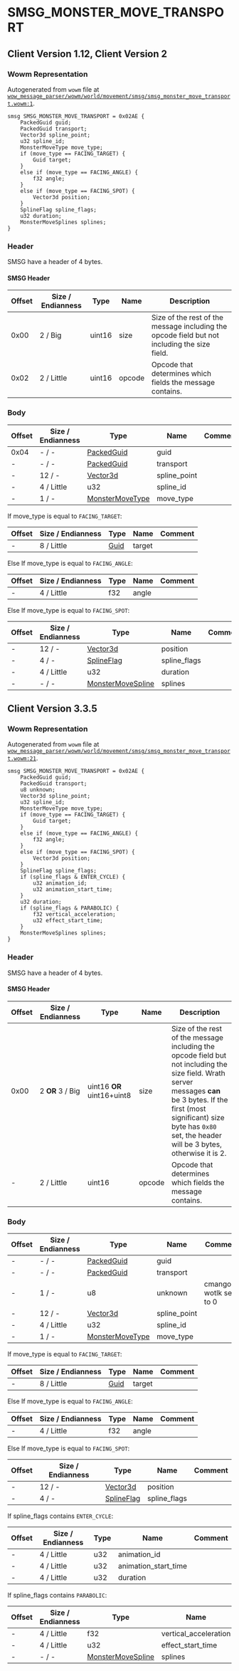# SMSG_MONSTER_MOVE_TRANSPORT

## Client Version 1.12, Client Version 2

### Wowm Representation

Autogenerated from `wowm` file at [`wow_message_parser/wowm/world/movement/smsg/smsg_monster_move_transport.wowm:1`](https://github.com/gtker/wow_messages/tree/main/wow_message_parser/wowm/world/movement/smsg/smsg_monster_move_transport.wowm#L1).
```rust,ignore
smsg SMSG_MONSTER_MOVE_TRANSPORT = 0x02AE {
    PackedGuid guid;
    PackedGuid transport;
    Vector3d spline_point;
    u32 spline_id;
    MonsterMoveType move_type;
    if (move_type == FACING_TARGET) {
        Guid target;
    }
    else if (move_type == FACING_ANGLE) {
        f32 angle;
    }
    else if (move_type == FACING_SPOT) {
        Vector3d position;
    }
    SplineFlag spline_flags;
    u32 duration;
    MonsterMoveSplines splines;
}
```
### Header

SMSG have a header of 4 bytes.

#### SMSG Header

| Offset | Size / Endianness | Type   | Name   | Description |
| ------ | ----------------- | ------ | ------ | ----------- |
| 0x00   | 2 / Big           | uint16 | size   | Size of the rest of the message including the opcode field but not including the size field.|
| 0x02   | 2 / Little        | uint16 | opcode | Opcode that determines which fields the message contains.|

### Body

| Offset | Size / Endianness | Type | Name | Comment |
| ------ | ----------------- | ---- | ---- | ------- |
| 0x04 | - / - | [PackedGuid](../types/packed-guid.md) | guid |  |
| - | - / - | [PackedGuid](../types/packed-guid.md) | transport |  |
| - | 12 / - | [Vector3d](vector3d.md) | spline_point |  |
| - | 4 / Little | u32 | spline_id |  |
| - | 1 / - | [MonsterMoveType](monstermovetype.md) | move_type |  |

If move_type is equal to `FACING_TARGET`:

| Offset | Size / Endianness | Type | Name | Comment |
| ------ | ----------------- | ---- | ---- | ------- |
| - | 8 / Little | [Guid](../types/packed-guid.md) | target |  |

Else If move_type is equal to `FACING_ANGLE`:

| Offset | Size / Endianness | Type | Name | Comment |
| ------ | ----------------- | ---- | ---- | ------- |
| - | 4 / Little | f32 | angle |  |

Else If move_type is equal to `FACING_SPOT`:

| Offset | Size / Endianness | Type | Name | Comment |
| ------ | ----------------- | ---- | ---- | ------- |
| - | 12 / - | [Vector3d](vector3d.md) | position |  |
| - | 4 / - | [SplineFlag](splineflag.md) | spline_flags |  |
| - | 4 / Little | u32 | duration |  |
| - | - / - | [MonsterMoveSpline](../types/monster-move-spline.md) | splines |  |

## Client Version 3.3.5

### Wowm Representation

Autogenerated from `wowm` file at [`wow_message_parser/wowm/world/movement/smsg/smsg_monster_move_transport.wowm:21`](https://github.com/gtker/wow_messages/tree/main/wow_message_parser/wowm/world/movement/smsg/smsg_monster_move_transport.wowm#L21).
```rust,ignore
smsg SMSG_MONSTER_MOVE_TRANSPORT = 0x02AE {
    PackedGuid guid;
    PackedGuid transport;
    u8 unknown;
    Vector3d spline_point;
    u32 spline_id;
    MonsterMoveType move_type;
    if (move_type == FACING_TARGET) {
        Guid target;
    }
    else if (move_type == FACING_ANGLE) {
        f32 angle;
    }
    else if (move_type == FACING_SPOT) {
        Vector3d position;
    }
    SplineFlag spline_flags;
    if (spline_flags & ENTER_CYCLE) {
        u32 animation_id;
        u32 animation_start_time;
    }
    u32 duration;
    if (spline_flags & PARABOLIC) {
        f32 vertical_acceleration;
        u32 effect_start_time;
    }
    MonsterMoveSplines splines;
}
```
### Header

SMSG have a header of 4 bytes.

#### SMSG Header

| Offset | Size / Endianness | Type   | Name   | Description |
| ------ | ----------------- | ------ | ------ | ----------- |
| 0x00   | 2 **OR** 3 / Big           | uint16 **OR** uint16+uint8 | size | Size of the rest of the message including the opcode field but not including the size field. Wrath server messages **can** be 3 bytes. If the first (most significant) size byte has `0x80` set, the header will be 3 bytes, otherwise it is 2.|
| -      | 2 / Little| uint16 | opcode | Opcode that determines which fields the message contains. |

### Body

| Offset | Size / Endianness | Type | Name | Comment |
| ------ | ----------------- | ---- | ---- | ------- |
| - | - / - | [PackedGuid](../types/packed-guid.md) | guid |  |
| - | - / - | [PackedGuid](../types/packed-guid.md) | transport |  |
| - | 1 / - | u8 | unknown | cmangos-wotlk sets to 0 |
| - | 12 / - | [Vector3d](vector3d.md) | spline_point |  |
| - | 4 / Little | u32 | spline_id |  |
| - | 1 / - | [MonsterMoveType](monstermovetype.md) | move_type |  |

If move_type is equal to `FACING_TARGET`:

| Offset | Size / Endianness | Type | Name | Comment |
| ------ | ----------------- | ---- | ---- | ------- |
| - | 8 / Little | [Guid](../types/packed-guid.md) | target |  |

Else If move_type is equal to `FACING_ANGLE`:

| Offset | Size / Endianness | Type | Name | Comment |
| ------ | ----------------- | ---- | ---- | ------- |
| - | 4 / Little | f32 | angle |  |

Else If move_type is equal to `FACING_SPOT`:

| Offset | Size / Endianness | Type | Name | Comment |
| ------ | ----------------- | ---- | ---- | ------- |
| - | 12 / - | [Vector3d](vector3d.md) | position |  |
| - | 4 / - | [SplineFlag](splineflag.md) | spline_flags |  |

If spline_flags contains `ENTER_CYCLE`:

| Offset | Size / Endianness | Type | Name | Comment |
| ------ | ----------------- | ---- | ---- | ------- |
| - | 4 / Little | u32 | animation_id |  |
| - | 4 / Little | u32 | animation_start_time |  |
| - | 4 / Little | u32 | duration |  |

If spline_flags contains `PARABOLIC`:

| Offset | Size / Endianness | Type | Name | Comment |
| ------ | ----------------- | ---- | ---- | ------- |
| - | 4 / Little | f32 | vertical_acceleration |  |
| - | 4 / Little | u32 | effect_start_time |  |
| - | - / - | [MonsterMoveSpline](../types/monster-move-spline.md) | splines |  |

